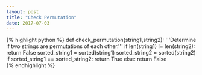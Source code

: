 ```yaml
---
layout: post
title: "Check Permutation"
date: 2017-07-03
---
```

{% highlight python %}
def check_permutation(string1,string2):
    '''Determine if two strings are permutations of each other.'''
    if len(string1) != len(string2):
        return False
    sorted_string1 = sorted(string1)
    sorted_string2 = sorted(string2)
    if sorted_string1 == sorted_string2:
        return True
    else:
        return False    
{% endhighlight %}
